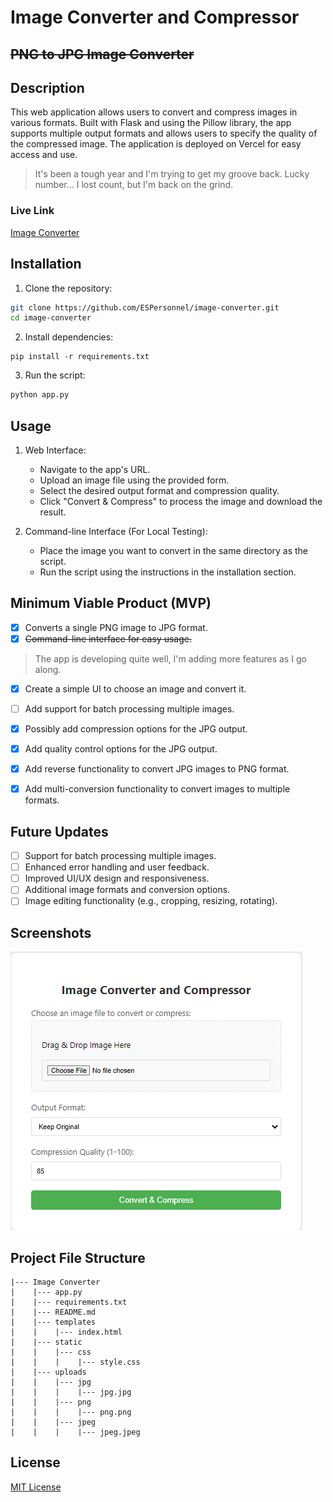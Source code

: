 # Image Converter and Compressor

## ~~PNG to JPG Image Converter~~

## Description

This web application allows users to convert and compress images in various formats. Built with Flask and using the Pillow library, the app supports multiple output formats and allows users to specify the quality of the compressed image. The application is deployed on Vercel for easy access and use.
>It's been a tough year and I'm trying to get my groove back. Lucky number... I lost count, but I'm back on the grind.

### Live Link

[Image Converter](https://image-converter-psi.vercel.app/)

## Installation

1. Clone the repository:

```bash
git clone https://github.com/ESPersonnel/image-converter.git
cd image-converter
```

2. Install dependencies:

```
pip install -r requirements.txt
```

3. Run the script:

```bash
python app.py
```

## Usage

1. Web Interface:

    - Navigate to the app's URL.
    - Upload an image file using the provided form.
    - Select the desired output format and compression quality.
    - Click "Convert & Compress" to process the image and download the result.
2. Command-line Interface (For Local Testing):

    - Place the image you want to convert in the same directory as the script.
    - Run the script using the instructions in the installation section.

## Minimum Viable Product (MVP)

- [x] Converts a single PNG image to JPG format.
- [x] ~~Command-line interface for easy usage.~~

> The app is developing quite well, I'm adding more features as I go along.

- [x] Create a simple UI to choose an image and convert it.
- [ ] Add support for batch processing multiple images.
- [x] Possibly add compression options for the JPG output.
- [x] Add quality control options for the JPG output.
- [x] Add reverse functionality to convert JPG images to PNG format.
- [x] Add multi-conversion functionality to convert images to multiple formats.


## Future Updates

- [ ] Support for batch processing multiple images.
- [ ] Enhanced error handling and user feedback.
- [ ] Improved UI/UX design and responsiveness.
- [ ] Additional image formats and conversion options.
- [ ] Image editing functionality (e.g., cropping, resizing, rotating).

## Screenshots

![App Preview](./images/app_preview.png)

## Project File Structure

    |--- Image Converter
    |    |--- app.py
    |    |--- requirements.txt
    |    |--- README.md
    |    |--- templates
    |    |    |--- index.html
    |    |--- static
    |    |    |--- css
    |    |    |    |--- style.css
    |    |--- uploads
    |    |    |--- jpg
    |    |    |    |--- jpg.jpg
    |    |    |--- png
    |    |    |    |--- png.png
    |    |    |--- jpeg
    |    |    |    |--- jpeg.jpeg

## License

[MIT License](https://opensource.org/licenses/MIT)
